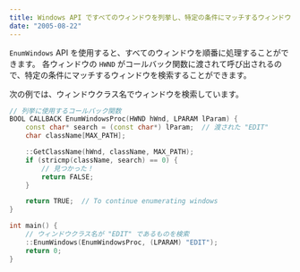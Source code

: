 ```yaml
---
title: Windows API ですべてのウィンドウを列挙し、特定の条件にマッチするウィンドウを取得する
date: "2005-08-22"
---
```


`EnumWindows` API を使用すると、すべてのウィンドウを順番に処理することができます。
各ウィンドウの `HWND` がコールバック関数に渡されて呼び出されるので、特定の条件にマッチするウィンドウを検索することができます。

次の例では、ウィンドウクラス名でウィンドウを検索しています。

~~~ cpp
// 列挙に使用するコールバック関数
BOOL CALLBACK EnumWindowsProc(HWND hWnd, LPARAM lParam) {
    const char* search = (const char*) lParam;  // 渡された "EDIT"
    char className[MAX_PATH];

    ::GetClassName(hWnd, className, MAX_PATH);
    if (stricmp(className, search) == 0) {
        // 見つかった！
        return FALSE;
    }

    return TRUE;  // To continue enumerating windows
}

int main() {
    // ウィンドウクラス名が "EDIT" であるものを検索
    ::EnumWindows(EnumWindowsProc, (LPARAM) "EDIT");
    return 0;
}
~~~

